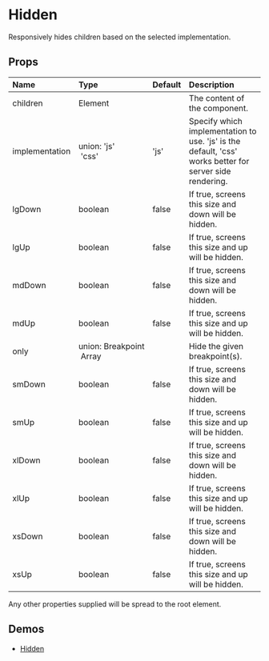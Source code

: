 <!--- This documentation is automatically generated, do not try to edit it. -->

# Hidden

Responsively hides children based on the selected implementation.

## Props
| Name | Type | Default | Description |
|:-----|:-----|:--------|:------------|
| children | Element |  | The content of the component. |
| implementation | union:&nbsp;'js'<br>&nbsp;'css'<br> | 'js' | Specify which implementation to use.  'js' is the default, 'css' works better for server side rendering. |
| lgDown | boolean | false | If true, screens this size and down will be hidden. |
| lgUp | boolean | false | If true, screens this size and up will be hidden. |
| mdDown | boolean | false | If true, screens this size and down will be hidden. |
| mdUp | boolean | false | If true, screens this size and up will be hidden. |
| only | union:&nbsp;Breakpoint<br>&nbsp;Array<Breakpoint><br> |  | Hide the given breakpoint(s). |
| smDown | boolean | false | If true, screens this size and down will be hidden. |
| smUp | boolean | false | If true, screens this size and up will be hidden. |
| xlDown | boolean | false | If true, screens this size and down will be hidden. |
| xlUp | boolean | false | If true, screens this size and up will be hidden. |
| xsDown | boolean | false | If true, screens this size and down will be hidden. |
| xsUp | boolean | false | If true, screens this size and up will be hidden. |

Any other properties supplied will be spread to the root element.


## Demos

- [Hidden](/layout/hidden)
